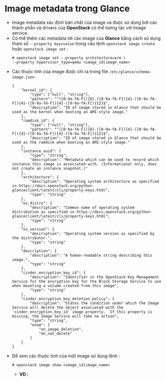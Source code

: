 # Image metadata trong Glance
- Image metadata xác định bản chất của image và được sử dụng bởi các thành phần và drivers của **OpenStack** có thể tương tác với Image service.
- Có thể thêm các metadata tới các image của **Glance** bằng cách sử dụng tham số `--property key=value` trong câu lệnh `openstack image create` hoặc `openstack image set` :
    ```
    # openstack image set --property architecture=arm \
    --property hypervisor_type=qemu <image_id|image_name>
    ```
- Các thuộc tính của image được chỉ ra trong file `/etc/glance/schema-image.json` :
    ```
    {
        "kernel_id": {
            "type": ["null", "string"],
            "pattern": "^([0-9a-fA-F]){8}-([0-9a-fA-F]){4}-([0-9a-fA-F]){4}-([0-9a-fA-F]){4}-([0-9a-fA-F]){12}$",
            "description": "ID of image stored in Glance that should be used as the kernel when booting an AMI-style image."
        },
        "ramdisk_id": {
            "type": ["null", "string"],
            "pattern": "^([0-9a-fA-F]){8}-([0-9a-fA-F]){4}-([0-9a-fA-F]){4}-([0-9a-fA-F]){4}-([0-9a-fA-F]){12}$",
            "description": "ID of image stored in Glance that should be used as the ramdisk when booting an AMI-style image."
        },
        "instance_uuid": {
            "type": "string",
            "description": "Metadata which can be used to record which instance this image is associated with. (Informational only, does not create an instance snapshot.)"
        },
        "architecture": {
            "description": "Operating system architecture as specified in https://docs.openstack.org/python-glanceclient/latest/cli/property-keys.html",
            "type": "string"
        },
        "os_distro": {
            "description": "Common name of operating system distribution as specified in https://docs.openstack.org/python-glanceclient/latest/cli/property-keys.html",
            "type": "string"
        },
        "os_version": {
            "description": "Operating system version as specified by the distributor.",
            "type": "string"
        },
        "description": {
            "description": "A human-readable string describing this image.",
            "type": "string"
        },
        "cinder_encryption_key_id": {
            "description": "Identifier in the OpenStack Key Management Service for the encryption key for the Block Storage Service to use when mounting a volume created from this image",
            "type": "string"
        },
        "cinder_encryption_key_deletion_policy": {
            "description": "States the condition under which the Image Service will delete the object associated with the 'cinder_encryption_key_id' image property.  If this property is missing, the Image Service will take no action",
            "type": "string",
            "enum": [
                "on_image_deletion",
                "do_not_delete"
            ]
        }
    }
    ```
- Để xem các thuộc tính của một image sử dụng lệnh :
    ```
    # openstack image show <image_id|image_name>
    ```
    - **VD :**
        ```
